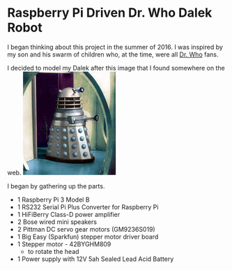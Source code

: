 # Raspberry Pi Driven Dr. Who Dalek Robot
I began thinking about this project in the summer of 2016.
I was inspired by my son and his swarm of children who,
at the time, were all [Dr. Who](https://en.wikipedia.org/wiki/Doctor_Who) fans.

I decided to model my Dalek after this image that I found somewhere on the web.
![Dalek photo](/images/blueandgreydalek.jpg) 

I began by gathering up the parts.
* 1 Raspberry Pi 3 Model B
* 1 RS232 Serial Pi Plus Converter for Raspberry Pi
* 1 HiFiBerry Class-D power amplifier
* 2 Bose wired mini speakers
* 2 Pittman DC servo gear motors (GM9236S019) 
* 1 Big Easy (Sparkfun) stepper motor driver board
* 1 Stepper motor - 42BYGHM809
    * to rotate the head
* 1 Power supply with 12V 5ah Sealed Lead Acid Battery
